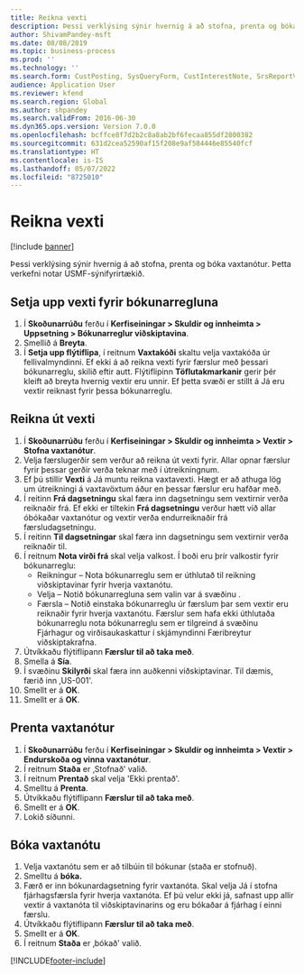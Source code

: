 ```yaml
---
title: Reikna vexti
description: Þessi verklýsing sýnir hvernig á að stofna, prenta og bóka vaxtanótur.
author: ShivamPandey-msft
ms.date: 08/08/2019
ms.topic: business-process
ms.prod: ''
ms.technology: ''
ms.search.form: CustPosting, SysQueryForm, CustInterestNote, SrsReportViewerForm
audience: Application User
ms.reviewer: kfend
ms.search.region: Global
ms.author: shpandey
ms.search.validFrom: 2016-06-30
ms.dyn365.ops.version: Version 7.0.0
ms.openlocfilehash: bcffce8f7d2b2c8a8ab2bf6fecaa855df2800382
ms.sourcegitcommit: 631d2cea52590af15f208e9af584446e85540fcf
ms.translationtype: HT
ms.contentlocale: is-IS
ms.lasthandoff: 05/07/2022
ms.locfileid: "8725010"
---
```

# <a name="process-interest"></a>Reikna vexti

[!include [banner](../../includes/banner.md)]

Þessi verklýsing sýnir hvernig á að stofna, prenta og bóka vaxtanótur. Þetta verkefni notar USMF-sýnifyrirtækið.


## <a name="set-up-interest-on-the-posting-profile"></a>Setja upp vexti fyrir bókunarregluna
1. Í **Skoðunarrúðu** ferðu í **Kerfiseiningar > Skuldir og innheimta > Uppsetning > Bókunarreglur viðskiptavina**.
2. Smellið á **Breyta**.
3. Í **Setja upp flýtiflipa**, í reitnum **Vaxtakóði** skaltu velja vaxtakóða úr fellivalmyndinni. Ef ekki á að reikna vexti fyrir færslur með þessari bókunarreglu, skilið eftir autt. Flýtiflipinn **Töflutakmarkanir** gerir þér kleift að breyta hvernig vextir eru unnir. Ef þetta svæði er stillt á Já eru vextir reiknast fyrir þessa bókunarreglu.  

## <a name="calculate-interest"></a>Reikna út vexti
1. Í **Skoðunarrúðu** ferðu í **Kerfiseiningar > Skuldir og innheimta > Vextir > Stofna vaxtanótur**.
2. Velja færslugerðir sem verður að reikna út vexti fyrir. Allar opnar færslur fyrir þessar gerðir verða teknar með í útreikningnum.  
3. Ef þú stillir **Vexti** á Já muntu reikna vaxtavexti. Hægt er að athuga lög um útreikningi á vaxtavöxtum áður en þessar færslur eru hafðar með.  
4. Í reitinn **Frá dagsetningu** skal færa inn dagsetningu sem vextirnir verða reiknaðir frá. Ef ekki er tiltekin **Frá dagsetningu** verður hætt við allar óbókaðar vaxtanótur og vextir verða endurreiknaðir frá færsludagsetningu.
5. Í reitinn **Til dagsetningar** skal færa inn dagsetningu sem vextirnir verða reiknaðir til.
6. Í reitnum **Nota virði frá** skal velja valkost. Í boði eru þrír valkostir fyrir bókunarreglu:
    - Reikningur – Nota bókunarreglu sem er úthlutað til reikning viðskiptavinar fyrir hverja vaxtanótu. 
    - Velja – Notið bókunarregluna sem valin var á svæðinu .
    - Færsla – Notið einstaka bókunarreglu úr færslum þar sem vextir eru reiknaðir fyrir hverja vaxtanótu. Færslur sem hafa ekki úthlutaða bókunarreglu nota bókunarreglu sem er tilgreind á svæðinu Fjárhagur og virðisaukaskattur í skjámyndinni Færibreytur viðskiptakrafna.  
7. Útvíkkaðu flýtiflipann **Færslur til að taka með**.
8. Smella á **Sía**.
9. Í svæðinu **Skilyrði** skal færa inn auðkenni viðskiptavinar. Til dæmis, færið inn ‚US-001'.
6. Smellt er á **OK**.
7. Smellt er á **OK**.

## <a name="print-interest-notes"></a>Prenta vaxtanótur
1. Í **Skoðunarrúðu** ferðu í **Kerfiseiningar > Skuldir og innheimta > Vextir > Endurskoða og vinna vaxtanótur**.
2. Í reitnum **Staða** er ‚Stofnað' valið.
3. Í reitnum **Prentað** skal velja 'Ekki prentað'.
4. Smelltu á **Prenta**.
5. Útvíkkaðu flýtiflipann **Færslur til að taka með**.
6. Smellt er á **OK**.
7. Lokið síðunni.

## <a name="post-the-interest-note"></a>Bóka vaxtanótu
1. Velja vaxtanótu sem er að tilbúin til bókunar (staða er stofnuð).
2. Smelltu á **bóka.**
3. Færð er inn bókunardagsetning fyrir vaxtanóta. Skal velja Já í stofna fjárhagsfærsla fyrir hverja vaxtanóta. Ef þú velur ekki já, safnast upp allir vextir á vaxtanóta til viðskiptavinarins og eru bókaðar á fjárhag í einni færslu.  
4. Útvíkkaðu flýtiflipann **Færslur til að taka með**.
5. Smellt er á **OK**.
6. Í reitnum **Staða** er ‚bókað' valið.



[!INCLUDE[footer-include](../../../includes/footer-banner.md)]
